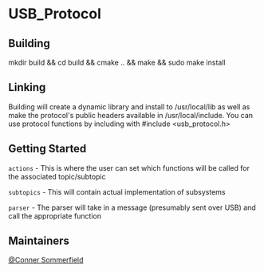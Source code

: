 # USB_Protocol

## Building

mkdir build && cd build && cmake .. && make && sudo make install

## Linking

Building will create a dynamic library and install to /usr/local/lib as well as make the protocol's public headers available in /usr/local/include. You can use protocol functions by including with #include <usb_protocol.h>

## Getting Started

`actions` - This is where the user can set which functions will be called for the associated topic/subtopic

`subtopics` - This will contain actual implementation of subsystems 

`parser` - The parser will take in a message (presumably sent over USB) and call the appropriate function

## Maintainers

[@Conner Sommerfield](https://github.com/Repo-Factory/)  